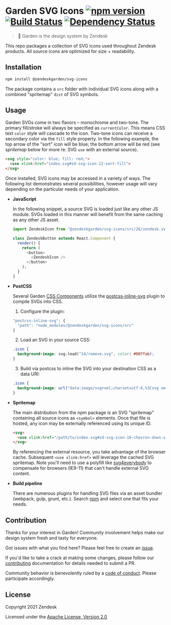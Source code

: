 # Garden SVG Icons [![npm version][npm version badge]][npm version link] [![Build Status][build status badge]][build status link] [![Dependency Status][dependency status badge]][dependency status link]

[npm version badge]: https://flat.badgen.net/npm/v/@zendeskgarden/svg-icons
[npm version link]: https://www.npmjs.com/package/@zendeskgarden/svg-icons
[build status badge]: https://flat.badgen.net/circleci/github/zendeskgarden/svg-icons/main?label=build
[build status link]: https://circleci.com/gh/zendeskgarden/svg-icons/tree/main
[dependency status badge]: https://flat.badgen.net/david/dev/zendeskgarden/svg-icons?label=dependencies
[dependency status link]: https://david-dm.org/zendeskgarden/svg-icons?type=dev

> :seedling: Garden is the design system by Zendesk

This repo packages a collection of SVG icons used throughout Zendesk
products. All source icons are optimized for size + readability.

## Installation

```sh
npm install @zendeskgarden/svg-icons
```

The package contains a `src` folder with individual SVG icons along with
a combined "spritemap" `dist` of SVG symbols.

## Usage

Garden SVGs come in two flavors – monochrome and two-tone. The primary
fill/stroke will always be specified as `currentColor`. This means CSS
text `color` style will cascade to the icon. Two-tone icons can receive
a secondary color via the `fill` style property. In the following
example, the top arrow of the "sort" icon will be blue; the bottom arrow
will be red (see _spritemap_ below for more re: SVG `use` with an
external source).

```html
<svg style="color: blue; fill: red;">
  <use xlink:href="index.svg#zd-svg-icon-12-sort-fill">
</svg>
```

Once installed, SVG icons may be accessed in a variety of ways. The
following list demonstrates several possibilities, however usage will
vary depending on the particular needs of your application.

- **JavaScript**

  In the following snippet, a source SVG is loaded just like any other
  JS module. SVGs loaded in this manner will benefit from the same
  caching as any other JS asset.

  ```js
  import ZendeskIcon from "@zendeskgarden/svg-icons/src/26/zendesk.svg";

  class ZendeskButton extends React.Component {
    render() {
      return (
        <button>
          <ZendeskIcon />
        </button>
      );
    }
  }
  ```

- **PostCSS**

  Several Garden [CSS
  Components](https://github.com/zendeskgarden/css-components) utilize
  the [postcss-inline-svg](https://github.com/TrySound/postcss-inline-svg)
  plugin to compile SVGs into CSS.

  1. Configure the plugin:

  ```js
  "postcss-inline-svg": {
    "path": "node_modules/@zendeskgarden/svg-icons/src"
  }
  ```

  2. Load an SVG in your source CSS:

  ```css
  .icon {
    background-image: svg-load("14/remove.svg", color: #007fab);
  }
  ```

  3. Build via postcss to inline the SVG into your destination CSS as a
     data URI:

  ```css
  .icon {
    background-image: url("data:image/svg+xml;charset=utf-8,%3Csvg xmlns='http://www.w3.org/2000/svg' width='14' height='14' viewBox='0 0 14 14' color='%23007FAB' ...");
  }
  ```

- **Spritemap**

  The main distribution from the npm package is an SVG "spritemap"
  containing all source icons as `<symbol>` elements. Once that file is
  hosted, any icon may be externally referenced using its unique ID.

  ```html
  <svg>
    <use xlink:href="/path/to/index.svg#zd-svg-icon-16-chevron-down-stroke">
  </svg>
  ```

  By referencing the external resource, you take advantage of the
  browser cache. Subsequent `<use xlink:href>` will leverage the cached
  SVG spritemap. Note you'll need to use a polyfill like
  [svg4everybody](https://github.com/jonathantneal/svg4everybody) to
  compensate for browsers (IE9-11) that can't handle external SVG content.

- **Build pipeline**

  There are numerous plugins for handling SVG files via an asset bundler
  (webpack, gulp, grunt, etc.). Search
  [npm](https://www.npmjs.com/search?q=svg) and select one that fits your
  needs.

## Contribution

Thanks for your interest in Garden! Community involvement helps make our
design system fresh and tasty for everyone.

Got issues with what you find here? Please feel free to create an
[issue](https://github.com/zendeskgarden/svg-icons/issues/new).

If you'd like to take a crack at making some changes, please follow our
[contributing](.github/CONTRIBUTING.md) documentation for details needed
to submit a PR.

Community behavior is benevolently ruled by a [code of
conduct](.github/CODE_OF_CONDUCT.md). Please participate accordingly.

## License

Copyright 2021 Zendesk

Licensed under the [Apache License, Version 2.0](LICENSE.md)
